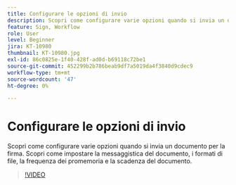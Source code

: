 ```yaml
---
title: Configurare le opzioni di invio
description: Scopri come configurare varie opzioni quando si invia un documento per la firma
feature: Sign, Workflow
role: User
level: Beginner
jira: KT-10980
thumbnail: KT-10980.jpg
exl-id: 86c0825e-1f40-428f-ad0d-b69118c72be1
source-git-commit: 452299b2b786beab9df7a5019da4f3840d9cdec9
workflow-type: tm+mt
source-wordcount: '47'
ht-degree: 0%

---
```


# Configurare le opzioni di invio

Scopri come configurare varie opzioni quando si invia un documento per la firma. Scopri come impostare la messaggistica del documento, i formati di file, la frequenza dei promemoria e la scadenza del documento.

>[!VIDEO](https://video.tv.adobe.com/v/346675?quality=12&learn=on&hidetitle=true)
